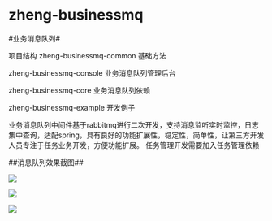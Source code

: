 # zheng-businessmq
#业务消息队列#

项目结构
zheng-businessmq-common   基础方法

zheng-businessmq-console   业务消息队列管理后台

zheng-businessmq-core      业务消息队列依赖

zheng-businessmq-example   开发例子


业务消息队列中间件基于rabbitmq进行二次开发，支持消息监听实时监控，日志集中查询，适配spring，具有良好的功能扩展性，稳定性，简单性，让第三方开发人员专注于任务业务开发，方便功能扩展。
任务管理开发需要加入任务管理依赖


##消息队列效果截图##

<p>
    <img src="https://github.com/zwc00zwc/zheng-project/blob/master/doc/6.png" style="float:none;"/>
</p>
<p>
    <img src="https://github.com/zwc00zwc/zheng-project/blob/master/doc/7.png" style="float:none;"/>
</p>
<p>
    <img src="https://github.com/zwc00zwc/zheng-project/blob/master/doc/8.png" style="float:none;"/>
</p>